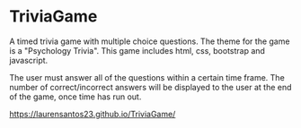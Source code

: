 # TriviaGame


A timed trivia game with multiple choice questions. The theme for the game is a "Psychology Trivia".  This game includes html, css, bootstrap and javascript.

The user must answer all of the questions within a certain time frame.  The number of correct/incorrect answers will be displayed to the user at the end of the game, once time has run out. 

https://laurensantos23.github.io/TriviaGame/
